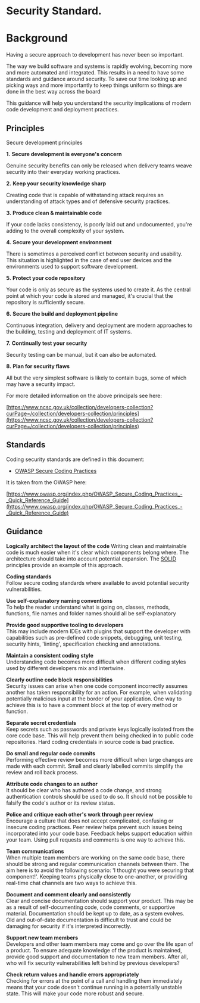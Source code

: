 




# Security Standard.

# Background

Having a secure approach to development has never been so important.

The way we build software and systems is rapidly evolving, becoming more and more automated and integrated. This results in a need to have some standards and guidance around security. To save our time looking up and picking ways and more importantly to keep things uniform so things are done in the best way across the board

This guidance will help you understand the security implications of modern code development and deployment practices.



## Principles

Secure development principles

**1.** **Secure development is everyone's concern**

Genuine security benefits can only be released when delivery teams weave security into their everyday working practices.

**2.**  **Keep your security knowledge sharp**

Creating code that is capable of withstanding attack requires an understanding of attack types and of defensive security practices.

**3.**  **Produce clean & maintainable code**

If your code lacks consistency, is poorly laid out and undocumented, you're adding to the overall complexity of your system.

**4.**  **Secure your development environment**

There is sometimes a perceived conflict between security and usability. This situation is highlighted in the case of end user devices and the environments used to support software development.

**5.**  **Protect your code repository**

Your code is only as secure as the systems used to create it. As the central point at which your code is stored and managed, it's crucial that the repository is sufficiently secure.

**6.**  **Secure the build and deployment pipeline**

Continuous integration, delivery and deployment are modern approaches to the building, testing and deployment of IT systems.

**7.** **Continually test your security**

Security testing can be manual, but it can also be automated.

**8.** **Plan for security flaws**

All but the very simplest software is likely to contain bugs, some of which may have a security impact.

For more detailed information on the above principals see here:

[https://www.ncsc.gov.uk/collection/developers-collection?curPage=/collection/developers-collection/principles](https://www.ncsc.gov.uk/collection/developers-collection?curPage=/collection/developers-collection/principles)



## Standards

Coding security standards are defined in this document:

- [OWASP Secure Coding Practices](/owasp_secure_coding_practices.md)

It is taken from the OWASP here:

[https://www.owasp.org/index.php/OWASP_Secure_Coding_Practices_-_Quick_Reference_Guide](https://www.owasp.org/index.php/OWASP_Secure_Coding_Practices_-_Quick_Reference_Guide)



## Guidance

**Logically architect the layout of the code**
Writing clean and maintainable code is much easier when it's clear which components belong where. The architecture should take into account potential expansion. The [SOLID](https://en.wikipedia.org/wiki/SOLID_(object-oriented_design)) principles provide an example of this approach.

**Coding standards**  
Follow secure coding standards where available to avoid potential security vulnerabilities.

**Use self-explanatory naming conventions**  
To help the reader understand what is going on, classes, methods, functions, file names and folder names should all be self-explanatory

**Provide good supportive tooling to developers**  
This may include modern IDEs with plugins that support the developer with capabilities such as pre-defined code snippets, debugging, unit testing, security hints, 'linting', specification checking and annotations.

**Maintain a consistent coding style**  
Understanding code becomes more difficult when different coding styles used by different developers mix and intertwine.

**Clearly outline code block responsibilities**  
Security issues can arise when one code component incorrectly assumes another has taken responsibility for an action. For example, when validating potentially malicious input at the border of your application. One way to achieve this is to have a comment block at the top of every method or function.

**Separate secret credentials**  
Keep secrets such as passwords and private keys logically isolated from the core code base. This will help prevent them being checked in to public code repositories. Hard coding credentials in source code is bad practice.

**Do small and regular code commits**  
Performing effective review becomes more difficult when large changes are made with each commit. Small and clearly labelled commits simplify the review and roll back process.

**Attribute code changes to an author**  
It should be clear who has authored a code change, and strong authentication controls should be used to do so. It should not be possible to falsify the code's author or its review status.

**Police and critique each other's work through peer review**  
Encourage a culture that does not accept complicated, confusing or insecure coding practices. Peer review helps prevent such issues being incorporated into your code base. Feedback helps support education within your team. Using pull requests and comments is one way to achieve this.

**Team communications**  
When multiple team members are working on the same code base, there should be strong and regular communication channels between them. The aim here is to avoid the following scenario: 'I thought you were securing that component!'. Keeping teams physically close to one-another, or providing real-time chat channels are two ways to achieve this.

**Document and comment clearly and consistently**  
Clear and concise documentation should support your product. This may be as a result of self-documenting code, code comments, or supportive material. Documentation should be kept up to date, as a system evolves. Old and out-of-date documentation is difficult to trust and could be damaging for security if it's interpreted incorrectly.

**Support new team members**  
Developers and other team members may come and go over the life span of a product. To ensure adequate knowledge of the product is maintained, provide good support and documentation to new team members. After all, who will fix security vulnerabilities left behind by previous developers?

**Check return values and handle errors appropriately**  
Checking for errors at the point of a call and handling them immediately means that your code doesn't continue running in a potentially unstable state. This will make your code more robust and secure.
